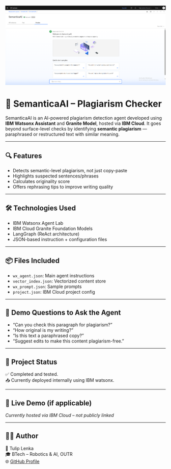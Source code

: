 ![SemanticaAI Agent Preview](Interface.png)
# 🧠 SemanticaAI – Plagiarism Checker

SemanticaAI is an AI-powered plagiarism detection agent developed using **IBM Watsonx Assistant** and **Granite Model**, hosted via **IBM Cloud**. It goes beyond surface-level checks by identifying **semantic plagiarism** — paraphrased or restructured text with similar meaning.

---

## 🔍 Features

- Detects semantic-level plagiarism, not just copy-paste
- Highlights suspected sentences/phrases
- Calculates originality score
- Offers rephrasing tips to improve writing quality

---

## 🛠️ Technologies Used

- IBM Watsonx Agent Lab
- IBM Cloud Granite Foundation Models
- LangGraph (ReAct architecture)
- JSON-based instruction + configuration files

---

## 📦 Files Included

- `wx_agent.json`: Main agent instructions  
- `vector_index.json`: Vectorized content store  
- `wx_prompt.json`: Sample prompts  
- `project.json`: IBM Cloud project config

---

## 💬 Demo Questions to Ask the Agent

- “Can you check this paragraph for plagiarism?”
- “How original is my writing?”
- “Is this text a paraphrased copy?”
- “Suggest edits to make this content plagiarism-free.”

---

## 📌 Project Status

✅ Completed and tested.  
📥 Currently deployed internally using IBM watsonx.

---

## 🔗 Live Demo (if applicable)

*Currently hosted via IBM Cloud – not publicly linked*

---

## 🙋‍♀️ Author

👤 Tulip Lenka   
🎓 BTech – Robotics & AI, OUTR  
🌐 [GitHub Profile](https://github.com/tulip1807)


